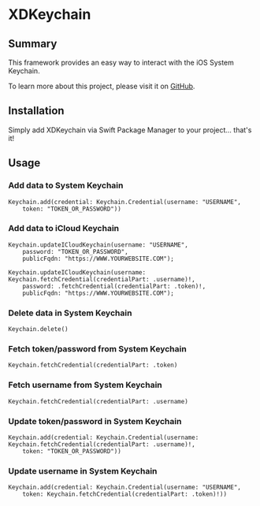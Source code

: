 # XDKeychain

## Summary
This framework provides an easy way to interact with the iOS System Keychain.

To learn more about this project, please visit it on 
[GitHub](https://github.com/DarthXoc/XDKeychain).

## Installation
Simply add XDKeychain via Swift Package Manager to your project... that's it!

## Usage 

### Add data to System Keychain
```
Keychain.add(credential: Keychain.Credential(username: "USERNAME",
    token: "TOKEN_OR_PASSWORD"))
```

### Add data to iCloud Keychain
```
Keychain.updateICloudKeychain(username: "USERNAME",
    password: "TOKEN_OR_PASSWORD",
    publicFqdn: "https://WWW.YOURWEBSITE.COM");
```
```
Keychain.updateICloudKeychain(username: Keychain.fetchCredential(credentialPart: .username)!,
    password: .fetchCredential(credentialPart: .token)!,
    publicFqdn: "https://WWW.YOURWEBSITE.COM");
```

### Delete data in System Keychain
```
Keychain.delete()
```

### Fetch token/password from System Keychain
```
Keychain.fetchCredential(credentialPart: .token)
```

### Fetch username from System Keychain
```
Keychain.fetchCredential(credentialPart: .username)
```

### Update token/password in System Keychain
```
Keychain.add(credential: Keychain.Credential(username: Keychain.fetchCredential(credentialPart: .username)!,
    token: "TOKEN_OR_PASSWORD"))
```

### Update username in System Keychain
```
Keychain.add(credential: Keychain.Credential(username: "USERNAME",
    token: Keychain.fetchCredential(credentialPart: .token)!))
```
